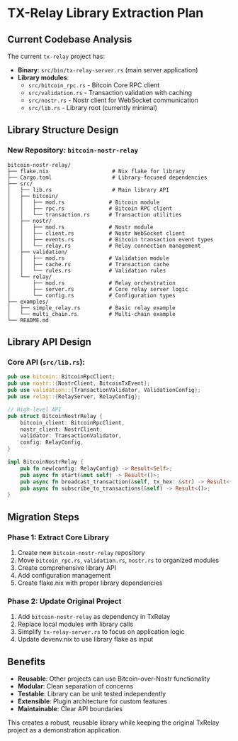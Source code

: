 # TX-Relay Library Extraction Plan

## Current Codebase Analysis
The current `tx-relay` project has:
- **Binary**: `src/bin/tx-relay-server.rs` (main server application)
- **Library modules**: 
  - `src/bitcoin_rpc.rs` - Bitcoin Core RPC client
  - `src/validation.rs` - Transaction validation with caching
  - `src/nostr.rs` - Nostr client for WebSocket communication
  - `src/lib.rs` - Library root (currently minimal)

## Library Structure Design

### New Repository: `bitcoin-nostr-relay`
```
bitcoin-nostr-relay/
├── flake.nix                    # Nix flake for library
├── Cargo.toml                   # Library-focused dependencies
├── src/
│   ├── lib.rs                   # Main library API
│   ├── bitcoin/
│   │   ├── mod.rs              # Bitcoin module
│   │   ├── rpc.rs              # Bitcoin RPC client
│   │   └── transaction.rs      # Transaction utilities
│   ├── nostr/
│   │   ├── mod.rs              # Nostr module  
│   │   ├── client.rs           # Nostr WebSocket client
│   │   ├── events.rs           # Bitcoin transaction event types
│   │   └── relay.rs            # Relay connection management
│   ├── validation/
│   │   ├── mod.rs              # Validation module
│   │   ├── cache.rs            # Transaction cache
│   │   └── rules.rs            # Validation rules
│   └── relay/
│       ├── mod.rs              # Relay orchestration
│       ├── server.rs           # Core relay server logic
│       └── config.rs           # Configuration types
├── examples/
│   ├── simple_relay.rs         # Basic relay example
│   └── multi_chain.rs          # Multi-chain example
└── README.md
```

## Library API Design

### Core API (`src/lib.rs`):
```rust
pub use bitcoin::BitcoinRpcClient;
pub use nostr::{NostrClient, BitcoinTxEvent};
pub use validation::{TransactionValidator, ValidationConfig};
pub use relay::{RelayServer, RelayConfig};

// High-level API
pub struct BitcoinNostrRelay {
    bitcoin_client: BitcoinRpcClient,
    nostr_client: NostrClient,
    validator: TransactionValidator,
    config: RelayConfig,
}

impl BitcoinNostrRelay {
    pub fn new(config: RelayConfig) -> Result<Self>;
    pub async fn start(&mut self) -> Result<()>;
    pub async fn broadcast_transaction(&self, tx_hex: &str) -> Result<()>;
    pub async fn subscribe_to_transactions(&self) -> Result<()>;
}
```

## Migration Steps

### Phase 1: Extract Core Library
1. Create new `bitcoin-nostr-relay` repository
2. Move `bitcoin_rpc.rs`, `validation.rs`, `nostr.rs` to organized modules
3. Create comprehensive library API
4. Add configuration management
5. Create flake.nix with proper library dependencies

### Phase 2: Update Original Project
1. Add `bitcoin-nostr-relay` as dependency in TxRelay
2. Replace local modules with library calls
3. Simplify `tx-relay-server.rs` to focus on application logic
4. Update devenv.nix to use library flake as input

## Benefits
- **Reusable**: Other projects can use Bitcoin-over-Nostr functionality
- **Modular**: Clean separation of concerns
- **Testable**: Library can be unit tested independently  
- **Extensible**: Plugin architecture for custom features
- **Maintainable**: Clear API boundaries

This creates a robust, reusable library while keeping the original TxRelay project as a demonstration application.